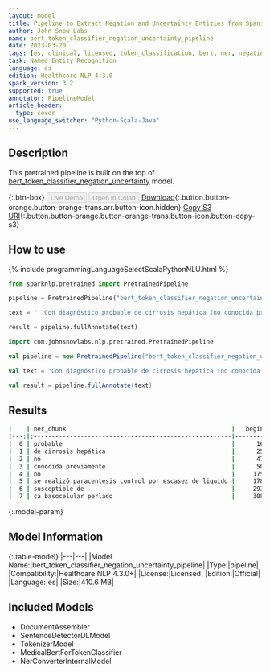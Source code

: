 ```yaml
---
layout: model
title: Pipeline to Extract Negation and Uncertainty Entities from Spanish Medical Texts (BertForTokenClassification)
author: John Snow Labs
name: bert_token_classifier_negation_uncertainty_pipeline
date: 2023-03-20
tags: [es, clinical, licensed, token_classification, bert, ner, negation, uncertainty, linguistics]
task: Named Entity Recognition
language: es
edition: Healthcare NLP 4.3.0
spark_version: 3.2
supported: true
annotator: PipelineModel
article_header:
  type: cover
use_language_switcher: "Python-Scala-Java"
---
```


## Description

This pretrained pipeline is built on the top of [bert_token_classifier_negation_uncertainty](https://nlp.johnsnowlabs.com/2022/08/11/bert_token_classifier_negation_uncertainty_es_3_0.html) model.

{:.btn-box}
<button class="button button-orange" disabled>Live Demo</button>
<button class="button button-orange" disabled>Open in Colab</button>
[Download](https://s3.amazonaws.com/auxdata.johnsnowlabs.com/clinical/models/bert_token_classifier_negation_uncertainty_pipeline_es_4.3.0_3.2_1679298806721.zip){:.button.button-orange.button-orange-trans.arr.button-icon.hidden}
[Copy S3 URI](s3://auxdata.johnsnowlabs.com/clinical/models/bert_token_classifier_negation_uncertainty_pipeline_es_4.3.0_3.2_1679298806721.zip){:.button.button-orange.button-orange-trans.button-icon.button-copy-s3}

## How to use



<div class="tabs-box" markdown="1">
{% include programmingLanguageSelectScalaPythonNLU.html %}

```python
from sparknlp.pretrained import PretrainedPipeline

pipeline = PretrainedPipeline("bert_token_classifier_negation_uncertainty_pipeline", "es", "clinical/models")

text = '''Con diagnóstico probable de cirrosis hepática (no conocida previamente) y peritonitis espontanea primaria con tratamiento durante 8 dias con ceftriaxona en el primer ingreso (no se realizó paracentesis control por escasez de liquido). Lesión tumoral en hélix izquierdo de 0,5 cms. de diámetro susceptible de ca basocelular perlado.'''

result = pipeline.fullAnnotate(text)
```
```scala
import com.johnsnowlabs.nlp.pretrained.PretrainedPipeline

val pipeline = new PretrainedPipeline("bert_token_classifier_negation_uncertainty_pipeline", "es", "clinical/models")

val text = "Con diagnóstico probable de cirrosis hepática (no conocida previamente) y peritonitis espontanea primaria con tratamiento durante 8 dias con ceftriaxona en el primer ingreso (no se realizó paracentesis control por escasez de liquido). Lesión tumoral en hélix izquierdo de 0,5 cms. de diámetro susceptible de ca basocelular perlado."

val result = pipeline.fullAnnotate(text)
```
</div>

## Results

```bash
|    | ner_chunk                                              |   begin |   end | ner_label   |   confidence |
|---:|:-------------------------------------------------------|--------:|------:|:------------|-------------:|
|  0 | probable                                               |      16 |    23 | UNC         |     0.999994 |
|  1 | de cirrosis hepática                                   |      25 |    44 | USCO        |     0.999988 |
|  2 | no                                                     |      47 |    48 | NEG         |     0.999995 |
|  3 | conocida previamente                                   |      50 |    69 | NSCO        |     0.999992 |
|  4 | no                                                     |     175 |   176 | NEG         |     0.999995 |
|  5 | se realizó paracentesis control por escasez de liquido |     178 |   231 | NSCO        |     0.999995 |
|  6 | susceptible de                                         |     293 |   306 | UNC         |     0.999986 |
|  7 | ca basocelular perlado                                 |     308 |   329 | USCO        |     0.99999  |
```

{:.model-param}
## Model Information

{:.table-model}
|---|---|
|Model Name:|bert_token_classifier_negation_uncertainty_pipeline|
|Type:|pipeline|
|Compatibility:|Healthcare NLP 4.3.0+|
|License:|Licensed|
|Edition:|Official|
|Language:|es|
|Size:|410.6 MB|

## Included Models

- DocumentAssembler
- SentenceDetectorDLModel
- TokenizerModel
- MedicalBertForTokenClassifier
- NerConverterInternalModel